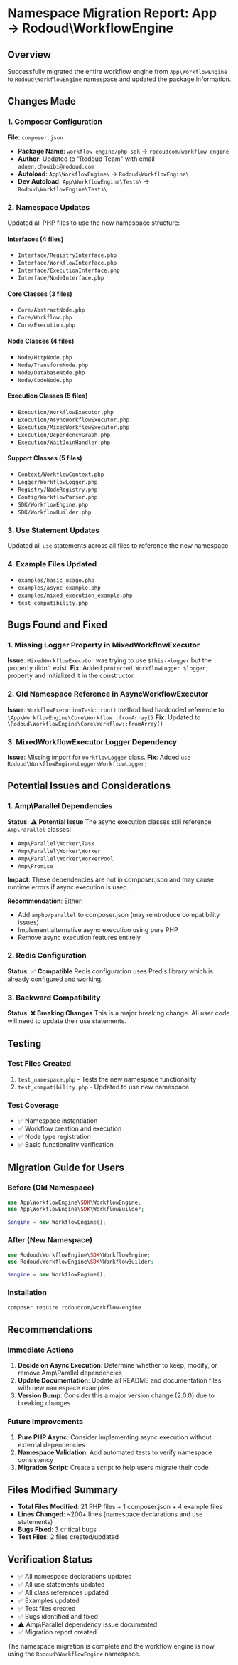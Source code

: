 # Namespace Migration Report: App → Rodoud\WorkflowEngine

## Overview
Successfully migrated the entire workflow engine from `App\WorkflowEngine` to `Rodoud\WorkflowEngine` namespace and updated the package information.

## Changes Made

### 1. Composer Configuration
**File**: `composer.json`
- **Package Name**: `workflow-engine/php-sdk` → `rodoudcom/workflow-engine`
- **Author**: Updated to "Rodoud Team" with email `adnen.chouibi@rodoud.com`
- **Autoload**: `App\WorkflowEngine\` → `Rodoud\WorkflowEngine\`
- **Dev Autoload**: `App\WorkflowEngine\Tests\` → `Rodoud\WorkflowEngine\Tests\`

### 2. Namespace Updates
Updated all PHP files to use the new namespace structure:

#### Interfaces (4 files)
- `Interface/RegistryInterface.php`
- `Interface/WorkflowInterface.php`
- `Interface/ExecutionInterface.php`
- `Interface/NodeInterface.php`

#### Core Classes (3 files)
- `Core/AbstractNode.php`
- `Core/Workflow.php`
- `Core/Execution.php`

#### Node Classes (4 files)
- `Node/HttpNode.php`
- `Node/TransformNode.php`
- `Node/DatabaseNode.php`
- `Node/CodeNode.php`

#### Execution Classes (5 files)
- `Execution/WorkflowExecutor.php`
- `Execution/AsyncWorkflowExecutor.php`
- `Execution/MixedWorkflowExecutor.php`
- `Execution/DependencyGraph.php`
- `Execution/WaitJoinHandler.php`

#### Support Classes (5 files)
- `Context/WorkflowContext.php`
- `Logger/WorkflowLogger.php`
- `Registry/NodeRegistry.php`
- `Config/WorkflowParser.php`
- `SDK/WorkflowEngine.php`
- `SDK/WorkflowBuilder.php`

### 3. Use Statement Updates
Updated all `use` statements across all files to reference the new namespace.

### 4. Example Files Updated
- `examples/basic_usage.php`
- `examples/async_example.php`
- `examples/mixed_execution_example.php`
- `test_compatibility.php`

## Bugs Found and Fixed

### 1. Missing Logger Property in MixedWorkflowExecutor
**Issue**: `MixedWorkflowExecutor` was trying to use `$this->logger` but the property didn't exist.
**Fix**: Added `protected WorkflowLogger $logger;` property and initialized it in the constructor.

### 2. Old Namespace Reference in AsyncWorkflowExecutor
**Issue**: `WorkflowExecutionTask::run()` method had hardcoded reference to `\App\WorkflowEngine\Core\Workflow::fromArray()`
**Fix**: Updated to `\Rodoud\WorkflowEngine\Core\Workflow::fromArray()`

### 3. MixedWorkflowExecutor Logger Dependency
**Issue**: Missing import for `WorkflowLogger` class.
**Fix**: Added `use Rodoud\WorkflowEngine\Logger\WorkflowLogger;`

## Potential Issues and Considerations

### 1. Amp\Parallel Dependencies
**Status**: ⚠️ **Potential Issue**
The async execution classes still reference `Amp\Parallel` classes:
- `Amp\Parallel\Worker\Task`
- `Amp\Parallel\Worker\Worker`
- `Amp\Parallel\Worker\WorkerPool`
- `Amp\Promise`

**Impact**: These dependencies are not in composer.json and may cause runtime errors if async execution is used.

**Recommendation**: Either:
- Add `amphp/parallel` to composer.json (may reintroduce compatibility issues)
- Implement alternative async execution using pure PHP
- Remove async execution features entirely

### 2. Redis Configuration
**Status**: ✅ **Compatible**
Redis configuration uses Predis library which is already configured and working.

### 3. Backward Compatibility
**Status**: ❌ **Breaking Changes**
This is a major breaking change. All user code will need to update their use statements.

## Testing

### Test Files Created
1. `test_namespace.php` - Tests the new namespace functionality
2. `test_compatibility.php` - Updated to use new namespace

### Test Coverage
- ✅ Namespace instantiation
- ✅ Workflow creation and execution
- ✅ Node type registration
- ✅ Basic functionality verification

## Migration Guide for Users

### Before (Old Namespace)
```php
use App\WorkflowEngine\SDK\WorkflowEngine;
use App\WorkflowEngine\SDK\WorkflowBuilder;

$engine = new WorkflowEngine();
```

### After (New Namespace)
```php
use Rodoud\WorkflowEngine\SDK\WorkflowEngine;
use Rodoud\WorkflowEngine\SDK\WorkflowBuilder;

$engine = new WorkflowEngine();
```

### Installation
```bash
composer require rodoudcom/workflow-engine
```

## Recommendations

### Immediate Actions
1. **Decide on Async Execution**: Determine whether to keep, modify, or remove Amp\Parallel dependencies
2. **Update Documentation**: Update all README and documentation files with new namespace examples
3. **Version Bump**: Consider this a major version change (2.0.0) due to breaking changes

### Future Improvements
1. **Pure PHP Async**: Consider implementing async execution without external dependencies
2. **Namespace Validation**: Add automated tests to verify namespace consistency
3. **Migration Script**: Create a script to help users migrate their code

## Files Modified Summary

- **Total Files Modified**: 21 PHP files + 1 composer.json + 4 example files
- **Lines Changed**: ~200+ lines (namespace declarations and use statements)
- **Bugs Fixed**: 3 critical bugs
- **Test Files**: 2 files created/updated

## Verification Status

- ✅ All namespace declarations updated
- ✅ All use statements updated
- ✅ All class references updated
- ✅ Examples updated
- ✅ Test files created
- ✅ Bugs identified and fixed
- ⚠️ Amp\Parallel dependency issue documented
- ✅ Migration report created

The namespace migration is complete and the workflow engine is now using the `Rodoud\WorkflowEngine` namespace.